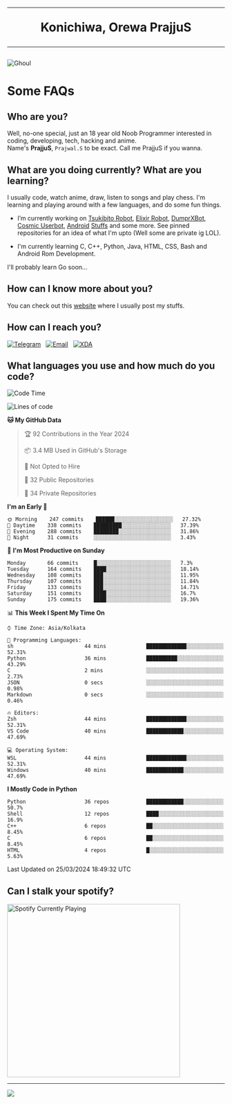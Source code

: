 <h1 align="center"><hr>Konichiwa, Orewa PrajjuS<hr></h1>


<img src="https://telegra.ph/file/6041d22c64479ee5ff802.jpg" alt="Ghoul"/>


<h1>Some FAQs</h1>


<h2>Who are you?</h2>

Well, no-one special, just an 18 year old Noob Programmer interested in coding, developing, tech, hacking and anime.
<br>
Name's <b>PrajjuS</b>, <code>Prajwal.S</code> to be exact. Call me PrajjuS if you wanna.


<h2>What are you doing currently? What are you learning?</h2>

I usually code, watch anime, draw, listen to songs and play chess. I'm learning and playing around with a few languages, and do some fun things.

- I’m currently working on <a href="Https://t.me/PrajjuSAssistantBot">Tsukibito Robot</a>, <a href="https://t.me/projectelixir_bot">Elixir Robot</a>, <a href="https://t.me/DumprXBot">DumprXBot</a>, <a href="https://github.com/SkyLab-Devs/CosmicUserbot">Cosmic Userbot</a>, <a href="https://github.com/Noob-OS">Android</a> <a href="https://github.com/PrajjuS/device_xiaomi_vince">Stuffs</a> and some more. See pinned repositories for an idea of what I'm upto (Well some are private ig LOL).

- I'm currently learning C, C++, Python, Java, HTML, CSS, Bash and Android Rom Development.

I'll probably learn Go soon...


<h2>How can I know more about you?</h2>

You can check out this <a href="https://prajjus.website">website</a> where I usually post my stuffs.


<h2>How can I reach you?</h2>

<a href="https://t.me/PrajjuS"><img src="https://img.shields.io/badge/PrajjuS-2CA5E0?style=flat-square&logo=telegram&logoColor=white" alt="Telegram"/></a>&nbsp;&nbsp;&nbsp;<a href="theprajjus@gmail.com"><img src="https://img.shields.io/badge/theprajjus@gmail.com-D14836?style=flat-square&logo=gmail&logoColor=white" alt="Email"/></a>&nbsp;&nbsp;&nbsp;<a href="https://forum.xda-developers.com/m/prajjus.10388799/"><img src="https://img.shields.io/badge/PrajjuS-F59714?style=flat-square&logo=xda-developers&logoColor=white" alt="XDA"/></a>


<h2>What languages you use and how much do you code?</h2>

<!--START_SECTION:waka-->
![Code Time](http://img.shields.io/badge/Code%20Time-607%20hrs%2021%20mins-blue)

![Lines of code](https://img.shields.io/badge/From%20Hello%20World%20I%27ve%20Written-49%20Thousand%20lines%20of%20code-blue)

**🐱 My GitHub Data** 

> 🏆 92 Contributions in the Year 2024
 > 
> 📦 3.4 MB Used in GitHub's Storage 
 > 
> 🚫 Not Opted to Hire
 > 
> 📜 32 Public Repositories 
 > 
> 🔑 34 Private Repositories  
 > 
**I'm an Early 🐤** 

```text
🌞 Morning    247 commits    ██████░░░░░░░░░░░░░░░░░░░   27.32% 
🌆 Daytime    338 commits    █████████░░░░░░░░░░░░░░░░   37.39% 
🌃 Evening    288 commits    ████████░░░░░░░░░░░░░░░░░   31.86% 
🌙 Night      31 commits     ░░░░░░░░░░░░░░░░░░░░░░░░░   3.43%

```
📅 **I'm Most Productive on Sunday** 

```text
Monday       66 commits     █░░░░░░░░░░░░░░░░░░░░░░░░   7.3% 
Tuesday      164 commits    ████░░░░░░░░░░░░░░░░░░░░░   18.14% 
Wednesday    108 commits    ███░░░░░░░░░░░░░░░░░░░░░░   11.95% 
Thursday     107 commits    ███░░░░░░░░░░░░░░░░░░░░░░   11.84% 
Friday       133 commits    ███░░░░░░░░░░░░░░░░░░░░░░   14.71% 
Saturday     151 commits    ████░░░░░░░░░░░░░░░░░░░░░   16.7% 
Sunday       175 commits    ████░░░░░░░░░░░░░░░░░░░░░   19.36%

```


📊 **This Week I Spent My Time On** 

```text
⌚︎ Time Zone: Asia/Kolkata

💬 Programming Languages: 
sh                       44 mins             █████████████░░░░░░░░░░░░   52.31% 
Python                   36 mins             ██████████░░░░░░░░░░░░░░░   43.29% 
C                        2 mins              ░░░░░░░░░░░░░░░░░░░░░░░░░   2.73% 
JSON                     0 secs              ░░░░░░░░░░░░░░░░░░░░░░░░░   0.98% 
Markdown                 0 secs              ░░░░░░░░░░░░░░░░░░░░░░░░░   0.46%

🔥 Editors: 
Zsh                      44 mins             █████████████░░░░░░░░░░░░   52.31% 
VS Code                  40 mins             ████████████░░░░░░░░░░░░░   47.69%

💻 Operating System: 
WSL                      44 mins             █████████████░░░░░░░░░░░░   52.31% 
Windows                  40 mins             ████████████░░░░░░░░░░░░░   47.69%

```

**I Mostly Code in Python** 

```text
Python                   36 repos            ████████████░░░░░░░░░░░░░   50.7% 
Shell                    12 repos            ████░░░░░░░░░░░░░░░░░░░░░   16.9% 
C++                      6 repos             ██░░░░░░░░░░░░░░░░░░░░░░░   8.45% 
C                        6 repos             ██░░░░░░░░░░░░░░░░░░░░░░░   8.45% 
HTML                     4 repos             █░░░░░░░░░░░░░░░░░░░░░░░░   5.63%

```



 Last Updated on 25/03/2024 18:49:32 UTC
<!--END_SECTION:waka-->


<h2>Can I stalk your spotify?</h2>

<a href="https://open.spotify.com/user/cotgk31v4nhw20gs5adb29jq5"><img src="https://spotify-readme-prajjus.vercel.app/api?theme=dark&rainbow=true" alt="Spotify Currently Playing" width="400px"/></a>


<hr>


<img src="https://komarev.com/ghpvc/?username=prajjus&label=Profile%20Views&color=000000&style=flat">
